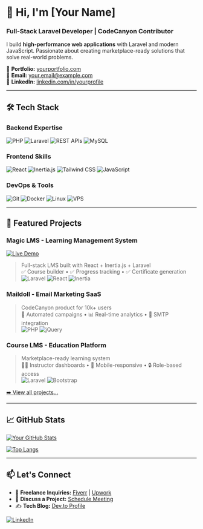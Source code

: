 # 👋 Hi, I'm [Your Name] 
### Full-Stack Laravel Developer | CodeCanyon Contributor

I build **high-performance web applications** with Laravel and modern JavaScript. Passionate about creating marketplace-ready solutions that solve real-world problems.

🔗 **Portfolio:** [yourportfolio.com](https://)  
📧 **Email:** your.email@example.com  
💼 **LinkedIn:** [linkedin.com/in/yourprofile](https://)

---

## 🛠️ Tech Stack

### **Backend Expertise**
![PHP](https://img.shields.io/badge/PHP-777BB4?style=for-the-badge&logo=php&logoColor=white)
![Laravel](https://img.shields.io/badge/Laravel-FF2D20?style=for-the-badge&logo=laravel&logoColor=white)
![REST APIs](https://img.shields.io/badge/REST_API-FF6C37?style=for-the-badge&logo=postman&logoColor=white)
![MySQL](https://img.shields.io/badge/MySQL-4479A1?style=for-the-badge&logo=mysql&logoColor=white)

### **Frontend Skills**
![React](https://img.shields.io/badge/React-61DAFB?style=for-the-badge&logo=react&logoColor=black)
![Inertia.js](https://img.shields.io/badge/Inertia.js-000000?style=for-the-badge)
![Tailwind CSS](https://img.shields.io/badge/Tailwind_CSS-38B2AC?style=for-the-badge&logo=tailwind-css&logoColor=white)
![JavaScript](https://img.shields.io/badge/JavaScript-F7DF1E?style=for-the-badge&logo=javascript&logoColor=black)

### **DevOps & Tools**
![Git](https://img.shields.io/badge/Git-F05032?style=for-the-badge&logo=git&logoColor=white)
![Docker](https://img.shields.io/badge/Docker-2496ED?style=for-the-badge&logo=docker&logoColor=white)
![Linux](https://img.shields.io/badge/Linux-FCC624?style=for-the-badge&logo=linux&logoColor=black)
![VPS](https://img.shields.io/badge/VPS_Management-0078D6?style=for-the-badge)

---

## 🚀 Featured Projects

### Magic LMS - Learning Management System
[![Live Demo](https://img.shields.io/badge/LIVE_DEMO-magiclms--demo.imjol.com-blue?style=for-the-badge)](https://magiclms-demo.imjol.com)
> Full-stack LMS built with React + Inertia.js + Laravel  
> ✅ Course builder • ✅ Progress tracking • ✅ Certificate generation  
> ![Laravel](https://img.shields.io/badge/-Laravel-FF2D20) ![React](https://img.shields.io/badge/-React-61DAFB) ![Inertia](https://img.shields.io/badge/-Inertia.js-000000)

### Maildoll - Email Marketing SaaS
> CodeCanyon product for 10k+ users  
> 🚀 Automated campaigns • 📊 Real-time analytics • 💌 SMTP integration  
> ![PHP](https://img.shields.io/badge/-PHP-777BB4) ![jQuery](https://img.shields.io/badge/-jQuery-0769AD)

### Course LMS - Education Platform
> Marketplace-ready learning system  
> 👨‍🏫 Instructor dashboards • 📱 Mobile-responsive • 🔒 Role-based access  
> ![Laravel](https://img.shields.io/badge/-Laravel-FF2D20) ![Bootstrap](https://img.shields.io/badge/-Bootstrap-7952B3)

[➡️ View all projects...](https://github.com/tdottahmed?tab=repositories)

---

## 📈 GitHub Stats

[![Your GitHub Stats](https://github-readme-stats.vercel.app/api?username=tdottahmed&show_icons=true&theme=radical&hide_title=true)](https://github.com/tdottahmed)

[![Top Langs](https://github-readme-stats.vercel.app/api/top-langs/?username=tdottahmed&layout=compact&theme=radical&hide=html,css)](https://github.com/tdottahmed)

---

## 📫 Let's Connect
- 🔗 **Freelance Inquiries:** [Fiverr](https://www.fiverr.com/) | [Upwork](https://www.upwork.com/)
- 💬 **Discuss a Project:** [Schedule Meeting](https://calendly.com/)
- ✍️ **Tech Blog:** [Dev.to Profile](https://dev.to/)

[![LinkedIn](https://img.shields.io/badge/LinkedIn-Connect-blue?style=for-the-badge&logo=linkedin)](https://linkedin.com/in/yourprofile)

